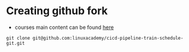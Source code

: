 # Creating github fork

- courses main content can be found [here](https://github.com/linuxacademy/cicd-pipeline-train-schedule-git)

```
git clone git@github.com:linuxacademy/cicd-pipeline-train-schedule-git.git
```

#